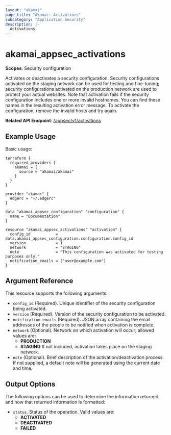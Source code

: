 ```yaml
---
layout: "akamai"
page_title: "Akamai: Activations"
subcategory: "Application Security"
description: |-
  Activations
---
```


# akamai_appsec_activations

**Scopes**: Security configuration

Activates or deactivates a security configuration.
Security configurations activated on the staging network can be used for testing and fine-tuning; security configurations activated on the production network are used to protect your actual websites.
Note that activation fails if the security configuration includes one or more invalid hostnames. You can find these names in the resulting activation error message. To activate the configuration, remove the invalid hosts and try again.

**Related API Endpoint**: [/appsec/v1/activations](https://techdocs.akamai.com/application-security/reference/post-activations)

## Example Usage

Basic usage:

```
terraform {
  required_providers {
    akamai = {
      source = "akamai/akamai"
    }
  }
}

provider "akamai" {
  edgerc = "~/.edgerc"
}

data "akamai_appsec_configuration" "configuration" {
  name = "Documentation"
}

resource "akamai_appsec_activations" "activation" {
  config_id           = data.akamai_appsec_configuration.configuration.config_id
  version             = 1
  network             = "STAGING"
  note                = "This configuration was activated for testing purposes only."
  notification_emails = ["user@example.com"]
}
```

## Argument Reference

This resource supports the following arguments:

- `config_id` (Required). Unique identifier of the security configuration being activated.
- `version` (Required). Version of the security configuration to be activated.
- `notification_emails` (Required). JSON array containing the email addresses of the people to be notified when activation is complete.
- `network` (Optional). Network on which activation will occur; allowed values are:
  * **PRODUCTION**
  * **STAGING**
  If not included, activation takes place on the staging network.
- `note` (Optional). Brief description of the activation/deactivation process.
   If not supplied, a default note will be generated using the current date and time.

## Output Options

The following options can be used to determine the information returned, and how that returned information is formatted:

- `status`. Status of the operation. Valid values are:
  *	**ACTIVATED**
  *	**DEACTIVATED**
  *	**FAILED**